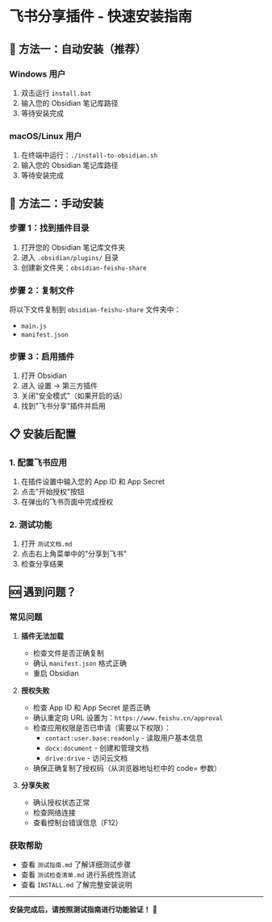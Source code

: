 # 飞书分享插件 - 快速安装指南

## 🚀 方法一：自动安装（推荐）

### Windows 用户
1. 双击运行 `install.bat`
2. 输入您的 Obsidian 笔记库路径
3. 等待安装完成

### macOS/Linux 用户
1. 在终端中运行：`./install-to-obsidian.sh`
2. 输入您的 Obsidian 笔记库路径
3. 等待安装完成

## 🔧 方法二：手动安装

### 步骤 1：找到插件目录
1. 打开您的 Obsidian 笔记库文件夹
2. 进入 `.obsidian/plugins/` 目录
3. 创建新文件夹：`obsidian-feishu-share`

### 步骤 2：复制文件
将以下文件复制到 `obsidian-feishu-share` 文件夹中：
- `main.js`
- `manifest.json`

### 步骤 3：启用插件
1. 打开 Obsidian
2. 进入 设置 → 第三方插件
3. 关闭"安全模式"（如果开启的话）
4. 找到"飞书分享"插件并启用

## 📋 安装后配置

### 1. 配置飞书应用
1. 在插件设置中输入您的 App ID 和 App Secret
2. 点击"开始授权"按钮
3. 在弹出的飞书页面中完成授权

### 2. 测试功能
1. 打开 `测试文档.md`
2. 点击右上角菜单中的"分享到飞书"
3. 检查分享结果

## 🆘 遇到问题？

### 常见问题
1. **插件无法加载**
   - 检查文件是否正确复制
   - 确认 `manifest.json` 格式正确
   - 重启 Obsidian

2. **授权失败**
   - 检查 App ID 和 App Secret 是否正确
   - 确认重定向 URL 设置为：`https://www.feishu.cn/approval`
   - 检查应用权限是否已申请（需要以下权限）：
     - `contact:user.base:readonly` - 读取用户基本信息
     - `docx:document` - 创建和管理文档
     - `drive:drive` - 访问云文档
   - 确保正确复制了授权码（从浏览器地址栏中的 code= 参数）

3. **分享失败**
   - 确认授权状态正常
   - 检查网络连接
   - 查看控制台错误信息（F12）

### 获取帮助
- 查看 `测试指南.md` 了解详细测试步骤
- 查看 `测试检查清单.md` 进行系统性测试
- 查看 `INSTALL.md` 了解完整安装说明

---

**安装完成后，请按照测试指南进行功能验证！** 🎯
